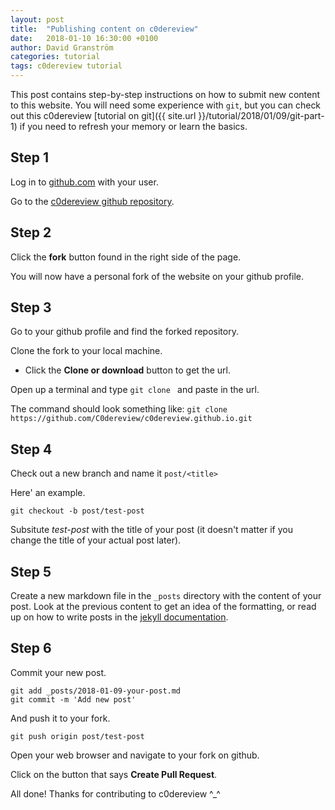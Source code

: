 ```yaml
---
layout: post
title:  "Publishing content on c0dereview"
date:   2018-01-10 16:30:00 +0100
author: David Granström
categories: tutorial
tags: c0dereview tutorial
---
```


This post contains step-by-step instructions on how to submit new content to this website. You will need some experience with `git`, but you can check out this c0dereview [tutorial on git]({{ site.url }}/tutorial/2018/01/09/git-part-1) if you need to refresh your memory or learn the basics.

## Step 1

Log in to [github.com](https://github.com) with your user.

Go to the [c0dereview github repository](https://github.com/C0dereview/c0dereview.github.io).

## Step 2

Click the **fork** button found in the right side of the page.

You will now have a personal fork of the website on your github profile.

## Step 3

Go to your github profile and find the forked repository.

Clone the fork to your local machine.

* Click the **Clone or download** button to get the url.

Open up a terminal and type `git clone ` and paste in the url.

The command should look something like: `git clone https://github.com/C0dereview/c0dereview.github.io.git`

## Step 4

Check out a new branch and name it `post/<title>`

Here' an example.

```shell
git checkout -b post/test-post
```

Subsitute *test-post* with the title of your post (it doesn't matter if you change the title of your actual post later).

## Step 5

Create a new markdown file in the `_posts` directory with the content of your post. Look at the previous content to get an idea of the formatting, or read up on how to write posts in the [jekyll documentation](https://jekyllrb.com/docs/posts).

## Step 6

Commit your new post.

```shell
git add _posts/2018-01-09-your-post.md
git commit -m 'Add new post'
```

And push it to your fork.

```
git push origin post/test-post
```

Open your web browser and navigate to your fork on github.

Click on the button that says **Create Pull Request**.

All done! Thanks for contributing to c0dereview ^_^
